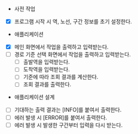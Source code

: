 - 사전 작업
* [x] 프로그램 시작 시 역, 노선, 구간 정보를 초기 설정한다.

- 애플리케이션
* [x] 메인 화면에서 작업을 출력하고 입력받는다.
* [ ] 경로 기준 선택 화면에서 작업을 출력하고 입력받는다.
  * [ ] 출발역을 입력받는다.
  * [ ] 도착역을 입력받는다.
  * [ ] 기준에 따라 조회 결과를 계산한다.
  * [ ] 조회 결과를 출력한다.

- 애플리케이션 설계
* [ ] 기대하는 출력 결과는 [INFO]를 붙여서 출력한다.
* [ ] 에러 발생 시 [ERROR]를 붙여서 출력한다.
* [ ] 에러 발생 시 발생한 구간부터 입력을 다시 받는다.